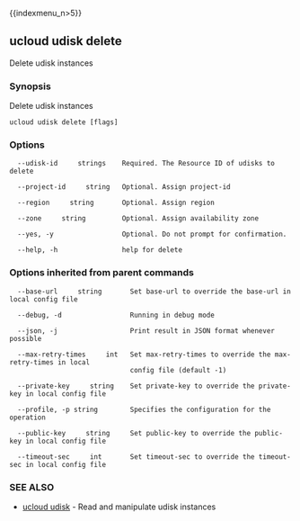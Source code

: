 {{indexmenu_n>5}}

## ucloud udisk delete

Delete udisk instances

### Synopsis

Delete udisk instances

```
ucloud udisk delete [flags]
```

### Options

```
  --udisk-id     strings    Required. The Resource ID of udisks to delete 

  --project-id     string   Optional. Assign project-id 

  --region     string       Optional. Assign region 

  --zone     string         Optional. Assign availability zone 

  --yes, -y                 Optional. Do not prompt for confirmation. 

  --help, -h                help for delete 

```

### Options inherited from parent commands

```
  --base-url     string       Set base-url to override the base-url in local config file 

  --debug, -d                 Running in debug mode 

  --json, -j                  Print result in JSON format whenever possible 

  --max-retry-times     int   Set max-retry-times to override the max-retry-times in local
                              config file (default -1) 

  --private-key     string    Set private-key to override the private-key in local config file 

  --profile, -p string        Specifies the configuration for the operation 

  --public-key     string     Set public-key to override the public-key in local config file 

  --timeout-sec     int       Set timeout-sec to override the timeout-sec in local config file 

```

### SEE ALSO

* [ucloud udisk](software/cli/cmd/ucloud/udisk)	 - Read and manipulate udisk instances

